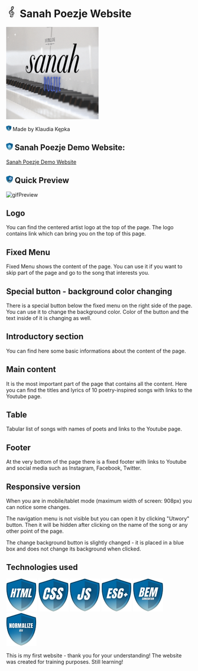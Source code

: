 # <img src="images/icon.png" height="30"/> Sanah Poezje Website
<img src="images/poezje.gif" width="250" height="250"/>

<img src="images/myIcons/kk.png" height="15"/> Made by Klaudia Kępka

## <img src="images/myIcons/demo.png" height="20"/> Sanah Poezje Demo Website:
[Sanah Poezje Demo Website](https://kepkaklaudia.github.io/myFirstPage/)

## <img src="images/myIcons/quick.png" height="20"/> Quick Preview
![gifPreview](preview.gif)

## Logo
You can find the centered artist logo at the top of the page.
The logo contains link which can bring you on the top of this page.

## Fixed Menu
Fixed Menu shows the content of the page.
You can use it if you want to skip part of the page and go to the song that interests you.

## Special button - background color changing
There is a special button below the fixed menu on the right side of the page. 
You can use it to change the background color. Color of the button and the text inside of it is changing as well. 

## Introductory section
You can find here some basic informations about the content of the page.

## Main content
It is the most important part of the page that contains all the content. Here you can find the titles and lyrics of 10 poetry-inspired songs with links to the Youtube page.

## Table
Tabular list of songs with names of poets and links to the Youtube page. 

## Footer
At the very bottom of the page there is a fixed footer with links to Youtube and social media such as Instagram, Facebook, Twitter.

## Responsive version
When you are in mobile/tablet mode (maximum width of screen: 908px) you can notice some changes. 

The navigation menu is not visible but you can open it by clicking "Utwory" button. Then it will be hidden after clicking on the name of the song or any other point of the page.

The change background button is slightly changed - it is placed in a blue box and does not change its background when clicked.

## Technologies used
<img src="images/myIcons/html.png" height="90"/> <img src="images/myIcons/css.png" height="90"/> <img src="images/myIcons/js.png" height="90"/> <img src="images/myIcons/es6.png" height="90"/> <img src="images/myIcons/bem.png" height="90"/> <img src="images/myIcons/norm.png" height="90"/>

This is my first website - thank you for your understanding!
The website was created for training purposes. Still learning!